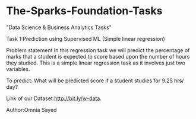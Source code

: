 # The-Sparks-Foundation-Tasks 

"Data Science & Business Analytics Tasks"

Task 1:Prediction using Supervised ML (Simple linear regression)

Problem statement
In this regression task we will predict the percentage of marks that a student is expected to score based upon the number of hours they studied. This is a simple linear regression task as it involves just two variables.

To predict:
What will be predicted score if a student studies for 9.25 hrs/ day?

Link of our Dataset:http://bit.ly/w-data.

Author:Omnia Sayed
